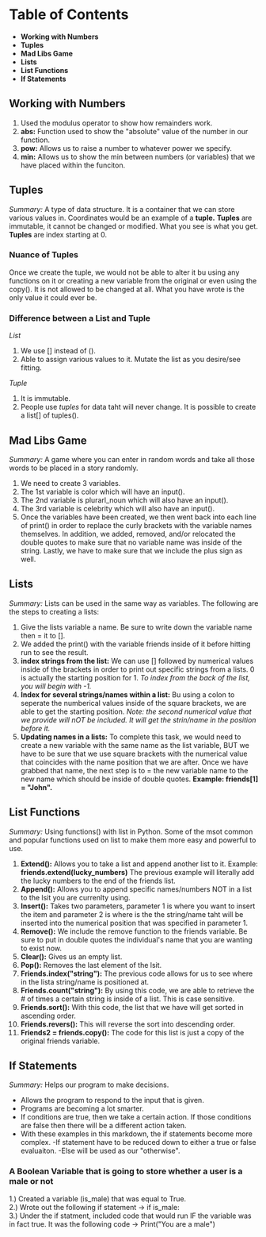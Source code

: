 # Table of Contents
- **Working with Numbers**
- **Tuples**
- **Mad Libs Game**
- **Lists**
- **List Functions**
- **If Statements**

## Working with Numbers

1. Used the modulus operator to show how remainders work.
2. **abs:** Function used to show the "absolute" value of the number in our function.
3. **pow:** Allows us to raise a number to whatever power we specify.
4. **min:** Allows us to show the min between numbers (or variables) that we have placed within the funciton.

## Tuples

_Summary:_ A type of data structure. It is a container that we can store various values in. Coordinates would be an example of a **tuple.** **Tuples** are immutable, it cannot be changed or modified. What you see is what you get. **Tuples** are index starting at 0.

### Nuance of Tuples
Once we create the tuple, we would not be able to alter it bu using any functions on it or creating a new variable from the original or even using the copy(). It is not allowed to be changed at all. What you have wrote is the only value it could ever be.

### Difference between a List and Tuple

_List_
1. We use [] instead of ().
2. Able to assign various values to it.
Mutate the list as you desire/see fitting.

_Tuple_
1. It is immutable.
2. People use _tuples_ for data taht will never change. It is possible to create a list[] of tuples().

## Mad Libs Game
_Summary:_ A game where you can enter in random words and take all those words to be placed in a story randomly.

1. We need to create 3 variables. 
2. The 1st variable is color which will have an input().
3. The 2nd variable is plurarl_noun which will also have an input().
4. The 3rd variable is celebrity which will also have an input().
5. Once the variables have been created, we then went back into each line of print() in order to replace the curly brackets with the variable names themselves. In addition, we added, removed, and/or relocated the double quotes to make sure that no variable name was inside of the string. Lastly, we have to make sure that we include the plus sign as well.

## Lists
_Summary:_ Lists can be used in the same way as variables. The following are the steps to creating a lists:

1. Give the lists variable a name. Be sure to write down the variable name then = it to [].
2. We added the print() with the variable friends inside of it before hitting run to see the result.
3. **index strings from the list:** We can use [] followed by numerical values inside of the brackets in order to print out specific strings from a lists. 0 is actually the starting position for 1. _To index from the back of the list, you will begin with -1._
4. **Index for several strings/names within a list:** Bu using a colon to seperate the numberical values inside of the square brackets, we are able to get the starting position. _Note: the second numerical value that we provide will nOT be included. It will get the strin/name in the position before it._
5. **Updating names in a lists:** To complete this task, we would need to create a new variable with the same name as the list variable, BUT we have to be sure that we use square brackets with the numerical value that coincides with the name position that we are after. Once we have grabbed that name, the next step is to = the new variable name to the new name which should be inside of double quotes. **Example: friends[1] = "John".**

## List Functions
_Summary:_ Using functions() with list in Python. Some of the msot common and popular functions used on list to make them more easy and powerful to use.

1. **Extend():** Allows you to take a list and append another list to it. Example: **friends.extend(lucky_numbers)** The previous example will literally add the lucky numbers to the end of the friends list.
2. **Append():** Allows you to append specific names/numbers NOT in a list to the lsit you are currenlty using.
3. **Insert():** Takes two parameters, parameter 1 is where you want to insert the item and parameter 2 is where is the the string/name taht will be inserted into the numerical position that was specified in parameter 1.
4. **Remove():** We include the remove function to the friends variable. Be sure to put in double quotes the individual's name that you are wanting to exist now.
5. **Clear():** Gives us an empty list.
6. **Pop():** Removes the last element of the lsit.
7. **Friends.index("string"):** The previous code allows for us to see where in the lista  string/name is positioned at.
8. **Friends.count("string"):** By using this code, we are able to retrieve the # of times a certain string is inside of a list. This is case sensitive.
9. **Friends.sort():** With this code, the list that we have will get sorted in ascending order.
10. **Friends.revers():** This will reverse the sort into descending order.
11. **Friends2 = friends.copy():** The code for this list is just a copy of the original friends variable.

## If Statements
_Summary:_ Helps our program to make decisions.

- Allows the program to respond to the input that is given.
- Programs are becoming a lot smarter.
- If conditions are true, then we take a certain action. If those conditions are false then there will be a different action taken.
- With these examples in this markdown, the if statements become more complex.
-If statement have to be reduced down to either a true or false evaluaiton.
-Else will be used as our "otherwise".

### A Boolean Variable that is going to store whether a user is a male or not

1.) Created a variable (is_male) that was equal to True. <br />
2.) Wrote out the following if statement -> if is_male: <br />
3.) Under the if statment, included code that would run IF the variable was in fact true. It was the following code -> Print("You are a male")

